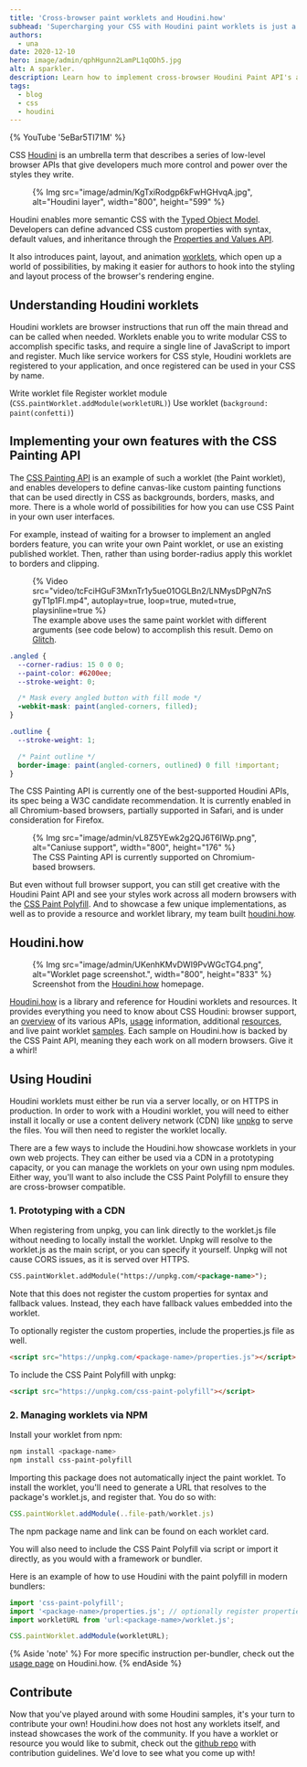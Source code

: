 ```yaml
---
title: 'Cross-browser paint worklets and Houdini.how'
subhead: 'Supercharging your CSS with Houdini paint worklets is just a few clicks away.'
authors:
  - una
date: 2020-12-10
hero: image/admin/qphHgunn2LamPL1qODh5.jpg
alt: A sparkler.
description: Learn how to implement cross-browser Houdini Paint API's and explore a world of Houdini worklets with Houdini.how.
tags:
  - blog
  - css
  - houdini
---
```


{% YouTube '5eBar5TI71M' %}

CSS [Houdini](https://developer.mozilla.org/docs/Web/Houdini) is an umbrella term that
describes a series of low-level browser APIs that give developers much more control and power over
the styles they write.

<figure>
  {% Img src="image/admin/KgTxiRodgp6kFwHGHvqA.jpg", alt="Houdini layer", width="800", height="599" %}
</figure>

Houdini enables more semantic CSS with the [Typed Object
Model](https://developer.mozilla.org/docs/Web/API/CSS_Typed_OM_API/Guide). Developers can
define advanced CSS custom properties with syntax, default values, and inheritance through the
[Properties and Values API](/at-property/).

It also introduces paint, layout, and animation
[worklets](https://developer.chrome.com/blog/animation-worklet), which open up a
world of possibilities, by making it easier for authors to hook into the styling and layout process
of the browser's rendering engine.

## Understanding Houdini worklets

Houdini worklets are browser instructions that run off the main thread and can be called when
needed. Worklets enable you to write modular CSS to accomplish specific tasks, and require a single
line of JavaScript to import and register. Much like service workers for CSS style, Houdini worklets
are registered to your application, and once registered can be used in your CSS by name.

Write worklet file Register worklet module (`CSS.paintWorklet.addModule(workletURL)`) Use worklet
(`background: paint(confetti)`)

## Implementing your own features with the CSS Painting API

The [CSS Painting API](https://drafts.css-houdini.org/css-paint-api/) is an example of such a
worklet (the Paint worklet), and enables developers to define canvas-like custom painting functions
that can be used directly in CSS as backgrounds, borders, masks, and more. There is a whole world of
possibilities for how you can use CSS Paint in your own user interfaces.

For example, instead of waiting for a browser to implement an angled borders feature, you can write
your own Paint worklet, or use an existing published worklet. Then, rather than using border-radius
apply this worklet to borders and clipping.

<figure>
  {% Video
    src="video/tcFciHGuF3MxnTr1y5ue01OGLBn2/LNMysDPgN7nSgyT1p1Fl.mp4",
       autoplay=true,
    loop=true,
    muted=true,
    playsinline=true
  %}
  <figcaption>
    The example above uses the same paint worklet with different arguments (see code below) to accomplish this result. Demo on <a href="https://glitch.com/~angled-corners">Glitch</a>.</a>
  </figcaption>
</figure>

```css
.angled {
  --corner-radius: 15 0 0 0;
  --paint-color: #6200ee;
  --stroke-weight: 0;

  /* Mask every angled button with fill mode */
  -webkit-mask: paint(angled-corners, filled);
}

.outline {
  --stroke-weight: 1;

  /* Paint outline */
  border-image: paint(angled-corners, outlined) 0 fill !important;
}
```

The CSS Painting API is currently one of the best-supported Houdini APIs, its spec being a W3C
candidate recommendation. It is currently enabled in all Chromium-based browsers, partially
supported in Safari, and is under consideration for Firefox.

<figure>
  {% Img src="image/admin/vL8Z5YEwk2g2QJ6T6IWp.png", alt="Caniuse support", width="800", height="176" %}
  <figcaption>The CSS Painting API is currently supported on Chromium-based browsers.</figcaption>
</figure>

But even without full browser support, you can still get creative with the Houdini Paint API and see
your styles work across all modern browsers with the [CSS Paint
Polyfill](https://github.com/GoogleChromeLabs/css-paint-polyfill). And to showcase a few unique
implementations, as well as to provide a resource and worklet library, my team built
[houdini.how](https://houdini.how).

## Houdini.how

<figure>
  {% Img src="image/admin/UKenhKMvDWI9PvWGcTG4.png", alt="Worklet page screenshot.", width="800", height="833" %}
  <figcaption>Screenshot from the <a href="https://houdini.how">Houdini.how</a> homepage.</figcaption>
</figure>

[Houdini.how](https://houdini.how) is a library and reference for Houdini worklets and resources. It
provides everything you need to know about CSS Houdini: browser support, an
[overview](https://houdini.how/about) of its various APIs, [usage](https://houdini.how/usage)
information, additional [resources](https://houdini.how/resources), and live paint worklet
[samples](https://houdini.how/). Each sample on Houdini.how is backed by the CSS Paint API, meaning
they each work on all modern browsers. Give it a whirl!

## Using Houdini

Houdini worklets must either be run via a server locally, or on HTTPS in production. In order to
work with a Houdini worklet, you will need to either install it locally or use a content delivery
network (CDN) like [unpkg](https://unpkg.com) to serve the files. You will then need to register the
worklet locally.

There are a few ways to include the Houdini.how showcase worklets in your own web projects. They can
either be used via a CDN in a prototyping capacity, or you can manage the worklets on your own using
npm modules. Either way, you'll want to also include the CSS Paint Polyfill to ensure they are
cross-browser compatible.

### 1. Prototyping with a CDN

When registering from unpkg, you can link directly to the worklet.js file without needing to locally
install the worklet. Unpkg will resolve to the worklet.js as the main script, or you can specify it
yourself. Unpkg will not cause CORS issues, as it is served over HTTPS.

```html
CSS.paintWorklet.addModule("https://unpkg.com/<package-name>");
```

Note that this does not register the custom properties for syntax and fallback values. Instead, they
each have fallback values embedded into the worklet.

To optionally register the custom properties, include the properties.js file as well.

```html
<script src="https://unpkg.com/<package-name>/properties.js"></script>
```

To include the CSS Paint Polyfill with unpkg:

```html
<script src="https://unpkg.com/css-paint-polyfill"></script>
```

### 2. Managing worklets via NPM

Install your worklet from npm:

```bash
npm install <package-name>
npm install css-paint-polyfill
```

Importing this package does not automatically inject the paint worklet. To install the worklet,
you'll need to generate a URL that resolves to the package's worklet.js, and register that. You do
so with:

```js
CSS.paintWorklet.addModule(..file-path/worklet.js)
```

The npm package name and link can be found on each worklet card.

You will also need to include the CSS Paint Polyfill via script or import it directly, as you would
with a framework or bundler.

Here is an example of how to use Houdini with the paint polyfill in modern bundlers:

```js
import 'css-paint-polyfill';
import '<package-name>/properties.js'; // optionally register properties
import workletURL from 'url:<package-name>/worklet.js';

CSS.paintWorklet.addModule(workletURL);
```

{% Aside 'note' %}
For more specific instruction per-bundler, check out the [usage page](https://houdini.how/usage) on Houdini.how.
{% endAside %}

## Contribute

Now that you've played around with some Houdini samples, it's your turn to contribute your own!
Houdini.how does not host any worklets itself, and instead showcases the work of the community. If
you have a worklet or resource you would like to submit, check out the [github
repo](https://github.com/GoogleChromeLabs/houdini.how/blob/main/CONTRIBUTING.md) with contribution guidelines.
We'd love to see what you come up with!
